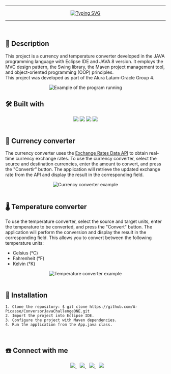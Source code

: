 <hr>
<p align="center">
   <a href="https://git.io/typing-svg">
    <img src="https://readme-typing-svg.demolab.com?font=Montserrat&weight=800&size=50&pause=1000&color=FF0000&center=true&vCenter=true&repeat=false&width=800&height=80&lines=ConversorJavaChallengeONE" alt="Typing SVG" />
   </a>
</p>
<hr>
<br>

## 📄 __Description__
This project is a currency and temperature converter developed in the JAVA programming language with Eclipse IDE and JAVA 8 version.
It employs the MVC design pattern, the Swing library, the Maven project management tool, and object-oriented programming (OOP) principles.<br>
This project was developed as part of the Alura Latam-Oracle Group 4.
<div align="center">
  <img src="https://user-images.githubusercontent.com/95196431/229708666-aac95641-c30a-487e-ab3a-2dddad386938.gif" alt="Example of the program running"/>
</div>

## 🛠️ __Built with__
<div align="center">
  <img src="https://img.shields.io/badge/Java-ED8B00?style=for-the-badge&logo=openjdk&logoColor=white"/>
  <img src="https://img.shields.io/badge/apache_maven-C71A36?style=for-the-badge&logo=apachemaven&logoColor=white"/>
  <img src="https://img.shields.io/badge/GIT-E44C30?style=for-the-badge&logo=git&logoColor=white"/>
  <img src="https://img.shields.io/badge/Eclipse%20IDE-2C2255.svg?style=for-the-badge&logo=Eclipse-IDE&logoColor=white"/>
</div>
<br>

## 💱 __Currency converter__
The currency converter uses the <a target="_blank" href="https://apilayer.com/marketplace/exchangerates_data-api#authentication">Exchange Rates Data API</a> to obtain real-time currency exchange rates.
To use the currency converter, select the source and destination currencies, enter the amount to convert, and press the "Convertir" button. 
The application will retrieve the updated exchange rate from the API and display the result in the corresponding field.
<div align="center">
  <img src="https://user-images.githubusercontent.com/95196431/229709113-54584f56-4455-49dc-a409-8dcc6c1b2c2d.gif" alt="Currency converter example"/>
</div>
<br>

## 🌡️ __Temperature converter__
To use the temperature converter, select the source and target units, enter the temperature to be converted, and press the "Convert" button. 
The application will perform the conversion and display the result in the corresponding field. 
This allows you to convert between the following temperature units:
* Celsius (°C)
* Fahrenheit (°F)
* Kelvin (°K)
<div align="center">
  <img src="https://user-images.githubusercontent.com/95196431/229710430-655a8805-6f7b-4e8f-a045-dfa1efbeb4e0.gif" alt="Temperature converter example"/>
</div>
<br>

## 💾 __Installation__
```
1. Clone the repository: $ git clone https://github.com/A-Picasso/ConversorJavaChallengeONE.git
2. Import the project into Eclipse IDE.
3. Configure the project with Maven dependencies.
4. Run the application from the App.java class.
```
<br>

## ☎️ __Connect with me__
<div align="center">
  <a style="margin-left: 10px;" target="_blank" href="https://www.linkedin.com/in/jose-alberto-picasso-mtz/">
    <img src="https://img.shields.io/badge/LinkedIn-0077B5?style=for-the-badge&logo=linkedin&logoColor=white"/>
  </a>
  <a style="margin-left: 10px;" target="_blank" href="mailto:japm996@gmail.com">
    <img src="https://img.shields.io/badge/Gmail-D14836?style=for-the-badge&logo=gmail&logoColor=white"/>
  </a>
  <a style="margin-left: 10px;" target="_blank" href="https://github.com/A-Picasso">
    <img src="https://img.shields.io/badge/GitHub-100000?style=for-the-badge&logo=github&logoColor=white"/>
  </a>
  <a style="margin-left: 10px;" target="_blank" href="https://twitter.com/Dark_Spectre17">
    <img src="https://img.shields.io/badge/Twitter-1DA1F2?style=for-the-badge&logo=twitter&logoColor=white"/>
  </a>
</div>
